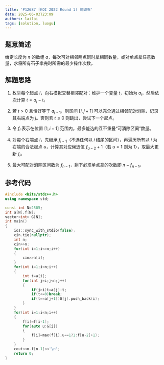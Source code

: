 ```yaml
---
title: 'P12687 [KOI 2022 Round 1] 鹅卵石'
date: 2025-06-03T23:09
authors: lailai
tags: [solution, luogu]
---
```


<Solution pid="P12687" aid="qmbb3z7v" />

<!-- truncate -->

## 题意简述

给定长度为 $n$ 的数组 $a$，每次可对相邻两点同时拿相同数量，或对单点拿任意数量，求将所有石子拿完时所需的最少操作次数。

## 解题思路

1. 枚举每个起点 $i$，向右模拟交替相邻配对：维护一个变量 $t$，初始为 $a_i$，然后依次计算 $t=a_j-t$。

2. 若 $t>0$ 且恰好等于 $a_{j+1}$，则区间 $[i,j+1]$ 可以完全通过相邻配对消除，记录其右端点为 $j$。否则若 $t\le 0$ 则跳出，尝试下一个起点。

3. 令 $f_i$ 表示在位置 $[1,i+1]$ 范围内，最多能选的互不重叠“可消除区间”数量。

4. 对每个右端点 $i$，先继承 $f_{i-1}$（不选任何以 $i$ 结尾的区间），再遍历所有以 $i$ 为右端的合法起点 $u$，计算其对应候选值 $f_{u-2}+1$（若 $u=1$ 则为 $1$），取最大更新 $f_i$。

5. 最大可配对消除区间数为 $f_{n-1}$，剩下必须单点拿的次数即 $n-f_{n-1}$。

## 参考代码

```cpp
#include <bits/stdc++.h>
using namespace std;

const int N=2505;
int a[N],f[N];
vector<int> G[N];
int main()
{
	ios::sync_with_stdio(false);
	cin.tie(nullptr);
	int n;
	cin>>n;
	for(int i=1;i<=n;i++)
	{
		cin>>a[i];
	}
	for(int i=1;i<n;i++)
	{
		int t=a[i];
		for(int j=i;j<n;j++)
		{
			if(j>i)t=a[j]-t;
			if(t<=0)break;
			if(t==a[j+1])G[j].push_back(i);
		}
	}
	for(int i=1;i<n;i++)
	{
		f[i]=f[i-1];
		for(auto u:G[i])
		{
			f[i]=max(f[i],u==1?1:f[u-2]+1);
		}
	}
	cout<<n-f[n-1]<<'\n';
	return 0;
}
```
